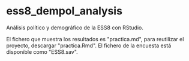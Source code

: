 # ess8_dempol_analysis
Análisis político y demográfico de la ESS8 con RStudio.

El fichero que muestra los resultados es "practica.md", para reutilizar el proyecto, descargar "practica.Rmd".
El fichero de la encuesta está disponible como "ESS8.sav".
